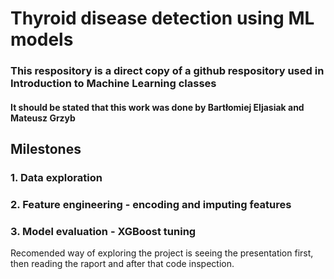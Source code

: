# Thyroid disease detection using ML models

### This respository is a direct copy of a github respository used in Introduction to Machine Learning classes
#### **It should be stated that this work was done by Bartłomiej Eljasiak and Mateusz Grzyb**

## Milestones
### 1. Data exploration
### 2. Feature engineering - encoding and imputing features
### 3. Model evaluation - XGBoost tuning

Recomended way of exploring the project is seeing the presentation first, then reading the raport and after that code inspection. 
